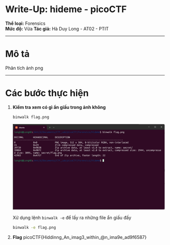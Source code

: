 # Write-Up: hideme - picoCTF

**Thể loại:** Forensics  
**Mức độ:** Vừa 
**Tác giả:** Hà Duy Long - AT02 - PTIT

---

# Mô tả

Phân tích ảnh png

---

# Các bước thực hiện

1. **Kiểm tra xem có gì ẩn giấu trong ảnh không**

   ```bash
   binwalk flag.png
   ```

   ![alt text](image1.png)

    Xử dụng lệnh `binwalk -e` để lấy ra những file ẩn giấu đấy

    ```bash
    binwalk -e flag.png
    ```

2. **Flag**
   picoCTF{Hiddinng_An_imag3_within_@n_ima9e_ad9f6587}